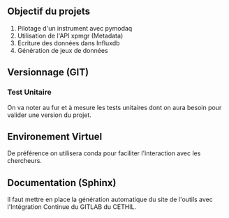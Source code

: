 ## Objectif du projets

1. Pilotage d'un instrument avec pymodaq
2. Utilisation de l'API xpmgr (Metadata)
3. Ecriture des données dans Influxdb
4. Génération de jeux de données

## Versionnage (GIT)
### Test Unitaire
On va noter au fur et à mesure les tests unitaires dont on aura besoin pour valider une version du projet.

## Environement Virtuel
De préférence on utilisera conda pour faciliter l'interaction avec les chercheurs.

## Documentation (Sphinx)
Il faut mettre en place la génération automatique du site de l'outils avec l'Intégration Continue du GITLAB du CETHIL.

